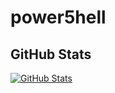 # power5hell

## GitHub Stats

[![GitHub Stats](https://github-readme-stats.vercel.app/api?username=codercye&show_icons=true)](https://github.com/CoderCye)
